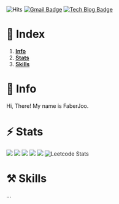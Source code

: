![Hits](https://hits.seeyoufarm.com/api/count/incr/badge.svg?url=https%3A%2F%2Fgithub.com%2FFaberJOo&count_bg=%23828282&title_bg=%231F6FEA&icon=&icon_color=%23FFFFFF&title=hits&edge_flat=false)
[![Gmail Badge](https://img.shields.io/badge/Gmail-d14836?style=flat-square&logo=Gmail&logoColor=white&link=mailto:sjdk0805@gmail.com)](mailto:sjdk0805@gmail.com)
[![Tech Blog Badge](http://img.shields.io/badge/-Tech%20blog-black?style=flat-square&logo=github&link=[https://until.blog/@faberjoo/)](https://until.blog/@faberjoo/)

# 🔖 Index

1. [**Info**](https://github.com/FaberJoo/FaberJoo/blob/main/README.md#-info)
2. [**Stats**](https://github.com/FaberJoo/FaberJoo/blob/main/README.md#-stats)
3. [**Skills**](https://github.com/FaberJoo#%EF%B8%8F-skills)

# 👋 Info
Hi, There!
My name is FaberJoo.

# ⚡ Stats

![](http://github-profile-summary-cards.vercel.app/api/cards/profile-details?username=faberjoo&theme=github_dark)
![](http://github-profile-summary-cards.vercel.app/api/cards/repos-per-language?username=faberjoo&theme=github_dark)
![](http://github-profile-summary-cards.vercel.app/api/cards/most-commit-language?username=faberjoo&theme=github_dark)
![](http://github-profile-summary-cards.vercel.app/api/cards/stats?username=faberjoo&theme=github_dark)
![](http://github-profile-summary-cards.vercel.app/api/cards/productive-time?username=faberjoo&theme=github_dark&utcOffset=8)
![Leetcode Stats](https://leetcard.jacoblin.cool/FaberJoo)

# ⚒ Skills
...


<!---
Faber-Joo/Faber-Joo is a ✨ special ✨ repository because its `README.md` (this file) appears on your GitHub profile.
You can click the Preview link to take a look at your changes.
--->
